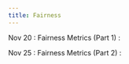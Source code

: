 ```yaml
---
title: Fairness
---
```


Nov 20
: Fairness Metrics (Part 1)
  : 
  
Nov 25
: Fairness Metrics (Part 2)
  : 
